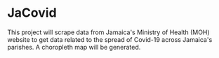 # JaCovid
This project will scrape data from Jamaica's Ministry of Health (MOH) website to get data related to the spread of Covid-19 across Jamaica's parishes. A choropleth map will be generated.
